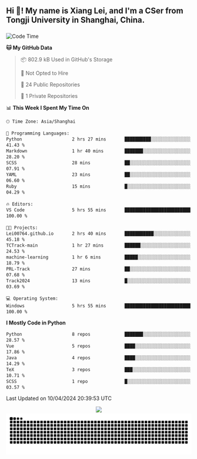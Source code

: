 <h2 align="left">Hi 👋! My name is Xiang Lei, and I'm a CSer from Tongji University in Shanghai, China.</h2>

###

<!--START_SECTION:waka-->
![Code Time](http://img.shields.io/badge/Code%20Time-457%20hrs%2044%20mins-blue)

**🐱 My GitHub Data** 

> 📦 802.9 kB Used in GitHub's Storage 
 > 
> 🚫 Not Opted to Hire
 > 
> 📜 24 Public Repositories 
 > 
> 🔑 1 Private Repositories 
 > 
📊 **This Week I Spent My Time On** 

```text
🕑︎ Time Zone: Asia/Shanghai

💬 Programming Languages: 
Python                   2 hrs 27 mins       ██████████░░░░░░░░░░░░░░░   41.43 % 
Markdown                 1 hr 40 mins        ███████░░░░░░░░░░░░░░░░░░   28.20 % 
SCSS                     28 mins             ██░░░░░░░░░░░░░░░░░░░░░░░   07.91 % 
YAML                     23 mins             ██░░░░░░░░░░░░░░░░░░░░░░░   06.60 % 
Ruby                     15 mins             █░░░░░░░░░░░░░░░░░░░░░░░░   04.29 % 

🔥 Editors: 
VS Code                  5 hrs 55 mins       █████████████████████████   100.00 % 

🐱‍💻 Projects: 
Lei00764.github.io       2 hrs 40 mins       ███████████░░░░░░░░░░░░░░   45.18 % 
TCTrack-main             1 hr 27 mins        ██████░░░░░░░░░░░░░░░░░░░   24.53 % 
machine-learning         1 hr 6 mins         █████░░░░░░░░░░░░░░░░░░░░   18.79 % 
PRL-Track                27 mins             ██░░░░░░░░░░░░░░░░░░░░░░░   07.68 % 
Track2024                13 mins             █░░░░░░░░░░░░░░░░░░░░░░░░   03.69 % 

💻 Operating System: 
Windows                  5 hrs 55 mins       █████████████████████████   100.00 % 
```

**I Mostly Code in Python** 

```text
Python                   8 repos             ███████░░░░░░░░░░░░░░░░░░   28.57 % 
Vue                      5 repos             ████░░░░░░░░░░░░░░░░░░░░░   17.86 % 
Java                     4 repos             ████░░░░░░░░░░░░░░░░░░░░░   14.29 % 
TeX                      3 repos             ███░░░░░░░░░░░░░░░░░░░░░░   10.71 % 
SCSS                     1 repo              █░░░░░░░░░░░░░░░░░░░░░░░░   03.57 % 
```




 Last Updated on 10/04/2024 20:39:53 UTC
<!--END_SECTION:waka-->

<div align="center">
  <img src="https://github-readme-stats.vercel.app/api?username=Lei00764&show_icons=true&theme=radical" />
 </div>

 <div align="center">

<picture>
  <source media="(prefers-color-scheme: dark)" srcset="https://raw.githubusercontent.com/Lei00764/Lei00764/output/github-contribution-grid-snake-dark.svg">
  <source media="(prefers-color-scheme: light)" srcset="https://raw.githubusercontent.com/Lei00764/Lei00764/output/github-contribution-grid-snake.svg">
  <img alt="github contribution grid snake animation" src="https://raw.githubusercontent.com/Lei00764/Lei00764/output/github-contribution-grid-snake.svg">
</picture>

</div>




